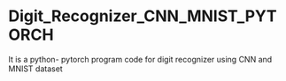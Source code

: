 # Digit_Recognizer_CNN_MNIST_PYTORCH
It is a python- pytorch program code for digit recognizer using CNN and MNIST dataset
